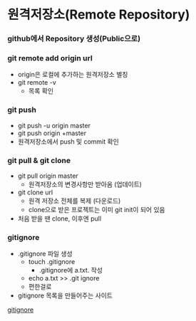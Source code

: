 # 원격저장소(Remote Repository)

### github에서 Repository 생성(Public으로)

### git remote add origin url

* origin은 로컬에 추가하는 원격저장소 별칭
* git remote -v
  * 목록 확인

### git push

* git push -u origin master
* git push origin +master
* 원격저장소에서 push 및 commit 확인

### git pull & git clone

* git pull origin master
  * 원격저장소의 변경사항만 받아옴 (업데이트)
* git clone url
  * 원격 저장소 전체를 복제 (다운로드)
  * clone으로 받은 프로젝트는 이미 git init이 되어 있음
* 처음 받을 땐 clone, 이후엔 pull

### gitignore

* .gitignore 파일 생성
  * touch .gitignore
    * .gitignore에 a.txt. 작성
  * echo a.txt >> .git ignore
  * 편한걸로
* gitignore 목록을 만들어주는 사이트

[gitignore](https://www.toptal.com/developers/gitignore/)